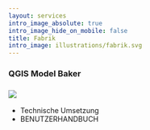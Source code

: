 ```yaml
---
layout: services
intro_image_absolute: true
intro_image_hide_on_mobile: false
title: Fabrik
intro_image: illustrations/fabrik.svg
---
```


### QGIS Model Baker

### ![](/\_static/app-assets/fabrik.svg)

*   Technische Umsetzung
*   BENUTZERHANDBUCH
